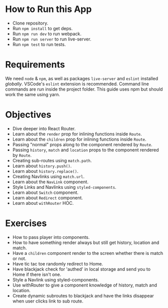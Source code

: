 # How to Run this App
  * Clone repository.
  * Run `npm install` to get deps.
  * Run `npm run dev` to run webpack.
  * Run `npm run server` to run live-server.
  * Run `npm test` to run tests.

# Requirements
We need `node` & `npm`, as well as packages `live-server` and `eslint` installed _globally_. VSCode's `eslint` extension is recommended. Command line commands are run inside the project folder. This guide uses npm but should work the same using yarn.

# Objectives
  * Dive deeper into React Router.
  * Learn about the `render` prop for inlining functions inside `Route`.
  * Learn about the `children` prop for inlining functions inside `Route`.
  * Passing "normal" props along to the component rendered by `Route`.
  * Passing `history`, `match` and `location` props to the component rendered by `Route`.
  * Creating sub-routes using `match.path`.
  * Learn about `history.push()`.
  * Learn about `history.replace()`.
  * Creating Navlinks using `match.url`.
  * Learn about the `NavLink` component.
  * Style Links and Navlinks using `styled-components`.
  * Learn about `Switch` component.
  * Learn about `Redirect` component.
  * Learn about `withRouter` HOC.

# Exercises
  * How to pass player into components.
  * How to have something render always but still get history, location and match.
  * Have a `children` component render to the screen whether there is match or not.
  * Have tic tac toe randomly redirect to Home.
  * Have blackjack check for 'authed' in local storage and send you to Home if there isn't one.
  * Style a Navlink using styled-components.
  * Use withRouter to give a component knowledge of history, match and location.
  * Create dynamic subroutes to blackjack and have the links disappear when user clicks link to sub route.
